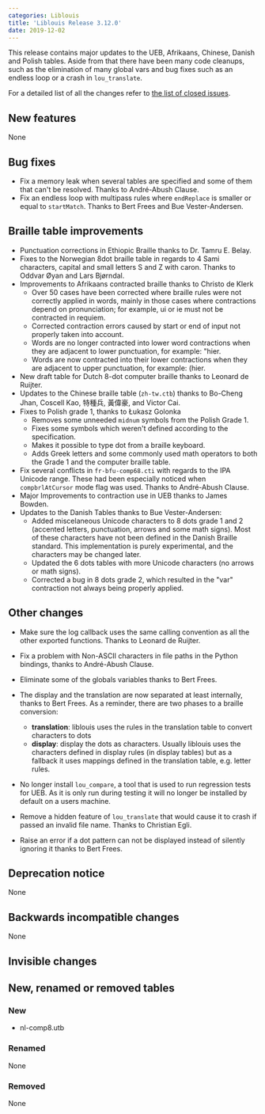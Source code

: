 ```yaml
---
categories: Liblouis
title: 'Liblouis Release 3.12.0'
date: 2019-12-02
---
```


This release contains major updates to the UEB, Afrikaans, Chinese, Danish and Polish tables. Aside from that there have been many code cleanups, such as the elimination of many global vars and bug fixes such as an endless loop or a crash in `lou_translate`.

For a detailed list of all the changes refer to [the list of closed issues](https://github.com/liblouis/liblouis/milestone/22?closed=1).

New features
------------

None

Bug fixes
---------

-   Fix a memory leak when several tables are specified and some of them that can\'t be resolved. Thanks to André-Abush Clause.
-   Fix an endless loop with multipass rules where `endReplace` is smaller or equal to `startMatch`. Thanks to Bert Frees and Bue Vester-Andersen.

Braille table improvements
--------------------------

-   Punctuation corrections in Ethiopic Braille thanks to Dr. Tamru E. Belay.
-   Fixes to the Norwegian 8dot braille table in regards to 4 Sami characters, capital and small letters S and Z with caron. Thanks to Oddvar Øyan and Lars Bjørndal.
-   Improvements to Afrikaans contracted braille thanks to Christo de Klerk
    -   Over 50 cases have been corrected where braille rules were not correctly applied in words, mainly in those cases where contractions depend on pronunciation; for example, ui or ie must not be contracted in requiem.
    -   Corrected contraction errors caused by start or end of input not properly taken into account.
    -   Words are no longer contracted into lower word contractions when they are adjacent to lower punctuation, for example: \"hier.
    -   Words are now contracted into their lower contractions when they are adjacent to upper punctuation, for example: (hier.
-   New draft table for Dutch 8-dot computer braille thanks to Leonard de Ruijter.
-   Updates to the Chinese braille table (`zh-tw.ctb`) thanks to Bo-Cheng Jhan, Coscell Kao, 特種兵, 黃偉豪, and Victor Cai.
-   Fixes to Polish grade 1, thanks to Łukasz Golonka
    -   Removes some unneeded `midnum` symbols from the Polish Grade 1.
    -   Fixes some symbols which weren\'t defined according to the specification.
    -   Makes it possible to type dot from a braille keyboard.
    -   Adds Greek letters and some commonly used math operators to both the Grade 1 and the computer braille table.
-   Fix several conflicts in `fr-bfu-comp68.cti` with regards to the IPA Unicode range. These had been especially noticed when `compbrlAtCursor` mode flag was used. Thanks to André-Abush Clause.
-   Major Improvements to contraction use in UEB thanks to James Bowden.
-   Updates to the Danish Tables thanks to Bue Vester-Andersen:
    -   Added miscelaneous Unicode characters to 8 dots grade 1 and 2 (accented letters, punctuation, arrows and some math signs). Most of these characters have not been defined in the Danish Braille standard. This implementation is purely experimental, and the characters may be changed later.
    -   Updated the 6 dots tables with more Unicode characters (no arrows or math signs).
    -   Corrected a bug in 8 dots grade 2, which resulted in the \"var\" contraction not always being properly applied.

Other changes
-------------

-   Make sure the log callback uses the same calling convention as all the other exported functions. Thanks to Leonard de Ruijter.
-   Fix a problem with Non-ASCII characters in file paths in the Python bindings, thanks to André-Abush Clause.
-   Eliminate some of the globals variables thanks to Bert Frees.
-   The display and the translation are now separated at least internally, thanks to Bert Frees. As a reminder, there are two phases to a braille conversion:

    - **translation**: liblouis uses the rules in the translation table to convert characters to dots
    - **display**:   display the dots as characters. Usually liblouis uses the characters defined in display rules (in display tables) but as a fallback it uses mappings defined in the translation table, e.g. letter rules.

-   No longer install `lou_compare`, a tool that is used to run regression tests for UEB. As it is only run during testing it will no longer be installed by default on a users machine.
-   Remove a hidden feature of `lou_translate` that would cause it to crash if passed an invalid file name. Thanks to Christian Egli.
-   Raise an error if a dot pattern can not be displayed instead of silently ignoring it thanks to Bert Frees.

Deprecation notice
------------------

None

Backwards incompatible changes
------------------------------

None

Invisible changes
-----------------

New, renamed or removed tables
------------------------------

### New

-   nl-comp8.utb

### Renamed

None

### Removed

None
